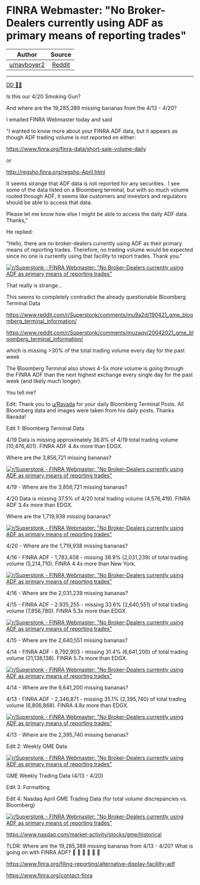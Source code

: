 FINRA Webmaster: "No Broker-Dealers currently using ADF as primary means of reporting trades"
=============================================================================================

| Author       | Source       | 
| :-------------: |:-------------:|
|  [u/nayboyer2](https://www.reddit.com/user/nayboyer2/) | [Reddit](https://www.reddit.com/r/Superstonk/comments/muzj4o/finra_webmaster_no_brokerdealers_currently_using/) | 

---

[DD 👨‍🔬](https://www.reddit.com/r/Superstonk/search?q=flair_name%3A%22DD%20%F0%9F%91%A8%E2%80%8D%F0%9F%94%AC%22&restrict_sr=1)

Is this our 4/20 Smoking Gun?

And where are the 19,285,389 missing bananas from the 4/13 - 4/20?

I emailed FINRA Webmaster today and said

"I wanted to know more about your FINRA ADF data, but it appears as though ADF trading volume is not reported on either:

<https://www.finra.org/finra-data/short-sale-volume-daily>

or

<http://regsho.finra.org/regsho-April.html>

It seems strange that ADF data is not reported for any securities.  I see some of the data listed on a Bloomberg terminal, but with so much volume routed through ADF, it seems like customers and investors and regulators should be able to access that data.

Please let me know how else I might be able to access the daily ADF data. Thanks,"

He replied:

"Hello, there are no broker-dealers currently using ADF as their primary means of reporting trades. Therefore, no trading volume would be expected since no one is currently using that facility to report trades. Thank you."

[![r/Superstonk - FINRA Webmaster: "No Broker-Dealers currently using ADF as primary means of reporting trades"](https://preview.redd.it/9d6nxvaq0fu61.png?width=1179&format=png&auto=webp&s=b5367355a9b6b50bda2a1b3692f3afe28d2c8f7a)](https://preview.redd.it/9d6nxvaq0fu61.png?width=1179&format=png&auto=webp&s=b5367355a9b6b50bda2a1b3692f3afe28d2c8f7a)

That really is strange...

This seems to completely contradict the already questionable Bloomberg Terminal Data

<https://www.reddit.com/r/Superstonk/comments/mu9a2d/190421_gme_bloomberg_terminal_information/>

<https://www.reddit.com/r/Superstonk/comments/muzaqy/20042021_gme_bloomberg_terminal_information/>

which is missing >30% of the total trading volume every day for the past week

The Bloomberg Terminal also shows 4-5x more volume is going through the FINRA ADF than the next highest exchange every single day for the past week (and likely much longer).

You tell me?

Edit: Thank you to [u/Ravada](https://www.reddit.com/u/Ravada/) for your daily Bloomberg Terminal Posts. All Bloomberg data and images were taken from his daily posts. Thanks Ravada!

Edit 1: Bloomberg Terminal Data

4/19 Data is missing approximately 36.8% of 4/19 total trading volume (10,476,401). FINRA ADF 4.4x more than EDGX.

Where are the 3,856,721 missing bananas?

[![r/Superstonk - FINRA Webmaster: "No Broker-Dealers currently using ADF as primary means of reporting trades"](https://preview.redd.it/dbuls04oweu61.png?width=1917&format=png&auto=webp&s=100e0f4a5977d65fa4da40a2050ad98b8992d96a)](https://preview.redd.it/dbuls04oweu61.png?width=1917&format=png&auto=webp&s=100e0f4a5977d65fa4da40a2050ad98b8992d96a)

4/19 - Where are the 3,856,721 missing bananas?

4/20 Data is missing 37.5% of 4/20 total trading volume (4,576,419). FINRA ADF 3.4x more than EDGX.

Where are the 1,719,938 missing bananas?

[![r/Superstonk - FINRA Webmaster: "No Broker-Dealers currently using ADF as primary means of reporting trades"](https://preview.redd.it/m6t3n9btweu61.png?width=1914&format=png&auto=webp&s=811e18b2e71c9d43ced261a604591ad88c2ef499)](https://preview.redd.it/m6t3n9btweu61.png?width=1914&format=png&auto=webp&s=811e18b2e71c9d43ced261a604591ad88c2ef499)

4/20 - Where are the 1,719,938 missing bananas?

4/16 - FINRA ADF - 1,783,408 - missing 38.9% (2,031,239) of total trading volume (5,214,710). FINRA 4.4x more than New York.

[![r/Superstonk - FINRA Webmaster: "No Broker-Dealers currently using ADF as primary means of reporting trades"](https://preview.redd.it/63l9mvb9weu61.png?width=1916&format=png&auto=webp&s=dc2f11ed89cf5a1c3038e670ba17c43740773942)](https://preview.redd.it/63l9mvb9weu61.png?width=1916&format=png&auto=webp&s=dc2f11ed89cf5a1c3038e670ba17c43740773942)

4/16 - Where are the 2,031,239 missing bananas?

4/15 - FINRA ADF - 2.935,255 - missing 33.6% (2,640,551) of total trading volume (7,856,780). FINRA 5.3x more than EDGX.

[![r/Superstonk - FINRA Webmaster: "No Broker-Dealers currently using ADF as primary means of reporting trades"](https://preview.redd.it/2oaek0adweu61.png?width=1917&format=png&auto=webp&s=a1cf9d3125e6deeadd90621508897f102128b98a)](https://preview.redd.it/2oaek0adweu61.png?width=1917&format=png&auto=webp&s=a1cf9d3125e6deeadd90621508897f102128b98a)

4/15 - Where are the 2,640,551 missing bananas?

4/14 - FINRA ADF - 8,792,903 - missing 31.4% (6,641,200) of total trading volume (21,138,138). FINRA 5.7x more than EDGX.

[![r/Superstonk - FINRA Webmaster: "No Broker-Dealers currently using ADF as primary means of reporting trades"](https://preview.redd.it/he1c78igweu61.png?width=1918&format=png&auto=webp&s=4dd5c1642ae4180a37bb21f798740ca75be886c1)](https://preview.redd.it/he1c78igweu61.png?width=1918&format=png&auto=webp&s=4dd5c1642ae4180a37bb21f798740ca75be886c1)

4/14 - Where are the 6,641,200 missing bananas?

4/13 - FINRA ADF - 2,346,871 - missing 35.1% (2,395,740) of total trading volume (6,806,868). FINRA 4.8x more than EDGX.

[![r/Superstonk - FINRA Webmaster: "No Broker-Dealers currently using ADF as primary means of reporting trades"](https://preview.redd.it/wm5d9igjweu61.png?width=1918&format=png&auto=webp&s=e551ef184cbf1bdd4efe46a16e15edd0184edf81)](https://preview.redd.it/wm5d9igjweu61.png?width=1918&format=png&auto=webp&s=e551ef184cbf1bdd4efe46a16e15edd0184edf81)

4/13 - Where are the 2,395,740 missing bananas?

Edit 2: Weekly GME Data

[![r/Superstonk - FINRA Webmaster: "No Broker-Dealers currently using ADF as primary means of reporting trades"](https://preview.redd.it/ae3td80tyeu61.png?width=1027&format=png&auto=webp&s=44fca1cf9a1b5222f19333f4221660ac3728975d)](https://preview.redd.it/ae3td80tyeu61.png?width=1027&format=png&auto=webp&s=44fca1cf9a1b5222f19333f4221660ac3728975d)

GME Weekly Trading Data (4/13 - 4/20)

Edit 3: Formatting

Edit 4: Nasdaq April GME Trading Data (for total volume discrepancies vs. Bloomberg)

[![r/Superstonk - FINRA Webmaster: "No Broker-Dealers currently using ADF as primary means of reporting trades"](https://preview.redd.it/o9rosengifu61.png?width=684&format=png&auto=webp&s=833150a275c1a63f73b057e6860bd880742aaf79)](https://preview.redd.it/o9rosengifu61.png?width=684&format=png&auto=webp&s=833150a275c1a63f73b057e6860bd880742aaf79)

https://www.nasdaq.com/market-activity/stocks/gme/historical

TLDR: Where are the 19,285,389 missing bananas from 4/13 - 4/20? What is going on with FINRA ADF? 🦍 🦧 💎 🙌 💎 🚀

<https://www.finra.org/filing-reporting/alternative-display-facililty-adf>

<https://www.finra.org/contact-finra>
